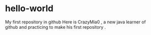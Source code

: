 # hello-world
My first repository in github
Here is CrazyMia0 , a new java learner of github and practicing to make his first repository .
